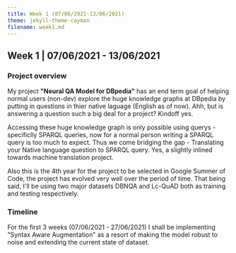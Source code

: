 ```yaml
---
title: Week 1 (07/06/2021-13/06/2021)
theme: jekyll-theme-cayman
filename: week1.md
--- 
```



##  Week 1 | 07/06/2021 - 13/06/2021 

### Project overview

My project **"Neural QA Model for DBpedia"** has an end term goal of helping normal users (non-dev) explore the huge knowledge graphs at DBpedia by putting in questions in thier native laguage (English as of now). Ahh, but is answering a question such a big deal for a project? Kindoff yes.

Accessing these huge knowledge graph is only possible using querys - specificlly SPARQL queries, now for a normal person writing a SPARQL query is too much to expect. Thus we come bridging the gap - Translating your Native language question to SPARQL query. Yes, a slightly inlined towards machine translation project.

Also this is the 4th year for the project to be selected in Google Summer of Code, the project has evolved very well over the period of time. That being said, I'll be using two major datasets DBNQA and Lc-QuAD both as training and testing respectively.

### Timeline 

For the first 3 weeks (07/06/2021 - 27/06/2021) I shall be implementing "Syntax Aware Augmentation" as a resort of making the model robust to noise and extending the current state of dataset.



